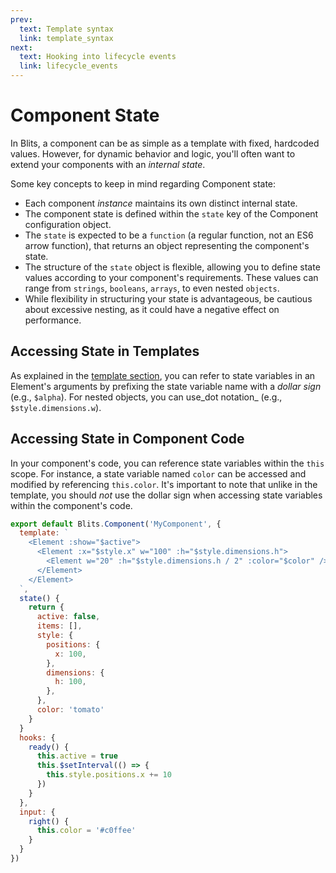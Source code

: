 ```yaml
---
prev:
  text: Template syntax
  link: template_syntax
next:
  text: Hooking into lifecycle events
  link: lifecycle_events
---
```


# Component State

In Blits, a component can be as simple as a template with fixed, hardcoded values. However, for dynamic behavior and logic, you'll often want to extend your components with an _internal state_.

Some key concepts to keep in mind regarding Component state:

- Each component _instance_ maintains its own distinct internal state.
- The component state is defined within the `state` key of the Component configuration object.
- The `state` is expected to be a `function` (a regular function, not an ES6 arrow function), that returns an object representing the component's state.
- The structure of the `state` object is flexible, allowing you to define state values according to your component's requirements. These values can range from `strings`, `booleans`, `arrays`, to even nested `objects`.
- While flexibility in structuring your state is advantageous, be cautious about excessive nesting, as it could have a negative effect on performance.

## Accessing State in Templates

As explained in the [template section](./template_syntax.md), you can refer to state variables in an Element's arguments by prefixing the state variable name with a _dollar sign_ (e.g., `$alpha`). For nested objects, you can use_dot notation_ (e.g., `$style.dimensions.w`).

## Accessing State in Component Code

In your component's code, you can reference state variables within the `this` scope. For instance, a state variable named `color` can be accessed and modified by referencing `this.color`. It's important to note that unlike in the template, you should _not_ use the dollar sign when accessing state variables within the component's code.

```js
export default Blits.Component('MyComponent', {
  template: `
    <Element :show="$active">
      <Element :x="$style.x" w="100" :h="$style.dimensions.h">
        <Element w="20" :h="$style.dimensions.h / 2" :color="$color" />
      </Element>
    </Element>
  `,
  state() {
    return {
      active: false,
      items: [],
      style: {
        positions: {
          x: 100,
        },
        dimensions: {
          h: 100,
        },
      },
      color: 'tomato'
    }
  }
  hooks: {
    ready() {
      this.active = true
      this.$setInterval(() => {
        this.style.positions.x += 10
      })
    }
  },
  input: {
    right() {
      this.color = '#c0ffee'
    }
  }
})
```
